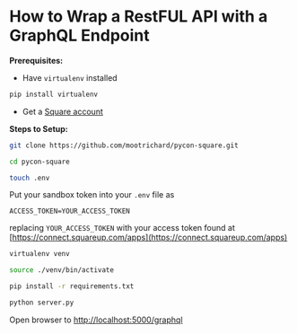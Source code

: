 # How to Wrap a RestFUL API with a GraphQL Endpoint

**Prerequisites:**
- Have `virtualenv` installed
```bash
pip install virtualenv
```
- Get a [Square account](https://squareup.com/signup?v=developerss)

**Steps to Setup:**
```bash
git clone https://github.com/mootrichard/pycon-square.git
```
```bash
cd pycon-square
```

```bash
touch .env
```

Put your sandbox token into your `.env` file as
```
ACCESS_TOKEN=YOUR_ACCESS_TOKEN
```
replacing `YOUR_ACCESS_TOKEN` with your access token found at [https://connect.squareup.com/apps](https://connect.squareup.com/apps)

```bash
virtualenv venv
```

```bash
source ./venv/bin/activate
```

```bash
pip install -r requirements.txt
```

```bash
python server.py
```

Open browser to [http://localhost:5000/graphql](http://localhost:5000/graphql)
